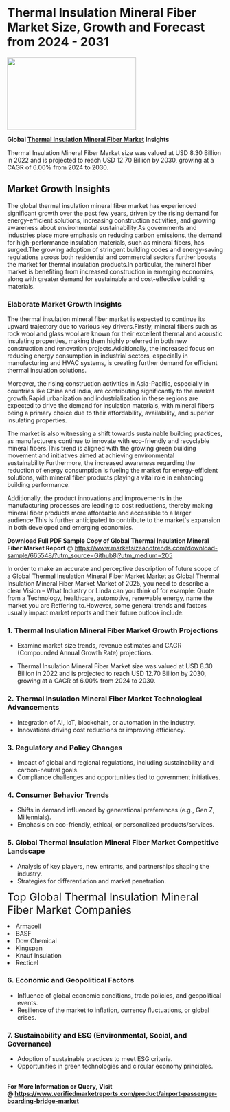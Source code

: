 <H1>Thermal Insulation Mineral Fiber Market Size, Growth and Forecast from 2024 - 2031</H1><img class="aligncenter size-medium wp-image-584254" src="https://thirdeyenews.in/wp-content/uploads/2024/09/Global-Market-Research-300x168.jpeg" alt="" width="300" height="168" /><p><strong>Global&nbsp;<a href="https://www.marketsizeandtrends.com/download-sample/665548/?utm_source=Github8j?utm_medium=205">Thermal Insulation Mineral Fiber Market</a> Insights</strong></p><p>Thermal Insulation Mineral Fiber Market size was valued at USD 8.30 Billion in 2022 and is projected to reach USD 12.70 Billion by 2030, growing at a CAGR of 6.00% from 2024 to 2030.</p><p><h2>Market Growth Insights</h2> <p>The global thermal insulation mineral fiber market has experienced significant growth over the past few years, driven by the rising demand for energy-efficient solutions, increasing construction activities, and growing awareness about environmental sustainability.As governments and industries place more emphasis on reducing carbon emissions, the demand for high-performance insulation materials, such as mineral fibers, has surged.The growing adoption of stringent building codes and energy-saving regulations across both residential and commercial sectors further boosts the market for thermal insulation products.In particular, the mineral fiber market is benefiting from increased construction in emerging economies, along with greater demand for sustainable and cost-effective building materials.</p> <h3>Elaborate Market Growth Insights</h3> <p>The thermal insulation mineral fiber market is expected to continue its upward trajectory due to various key drivers.Firstly, mineral fibers such as rock wool and glass wool are known for their excellent thermal and acoustic insulating properties, making them highly preferred in both new construction and renovation projects.Additionally, the increased focus on reducing energy consumption in industrial sectors, especially in manufacturing and HVAC systems, is creating further demand for efficient thermal insulation solutions.</p> <p>Moreover, the rising construction activities in Asia-Pacific, especially in countries like China and India, are contributing significantly to the market growth.Rapid urbanization and industrialization in these regions are expected to drive the demand for insulation materials, with mineral fibers being a primary choice due to their affordability, availability, and superior insulating properties.</p> <p>The market is also witnessing a shift towards sustainable building practices, as manufacturers continue to innovate with eco-friendly and recyclable mineral fibers.This trend is aligned with the growing green building movement and initiatives aimed at achieving environmental sustainability.Furthermore, the increased awareness regarding the reduction of energy consumption is fueling the market for energy-efficient solutions, with mineral fiber products playing a vital role in enhancing building performance.</p> <p>Additionally, the product innovations and improvements in the manufacturing processes are leading to cost reductions, thereby making mineral fiber products more affordable and accessible to a larger audience.This is further anticipated to contribute to the market's expansion in both developed and emerging economies.</p> <p><span class=""><strong>Download Full PDF Sample Copy of Global Thermal Insulation Mineral Fiber Market Report</strong> @ <a href="https://www.marketsizeandtrends.com/download-sample/665548/?utm_source=Github8j?utm_medium=205" target="_blank">https://www.marketsizeandtrends.com/download-sample/665548/?utm_source=Github8j?utm_medium=205</a></span></p><p>In order to make an accurate and perceptive description of future scope of a Global&nbsp;Thermal Insulation Mineral Fiber Market Market as Global&nbsp;Thermal Insulation Mineral Fiber Market Market of 2025, you need to describe a clear Vision &ndash; What Industry or Linda can you think of for example: Quote from a Technology, healthcare, automotive, renewable energy, name the market you are Reffering to.However, some general trends and factors usually impact market reports and their future outlook include:</p><h3>1.&nbsp;<strong>Thermal Insulation Mineral Fiber Market Growth Projections</strong></h3><ul><li>Examine market size trends, revenue estimates and CAGR (Compounded Annual Growth Rate) projections.</li><li><p>Thermal Insulation Mineral Fiber Market size was valued at USD 8.30 Billion in 2022 and is projected to reach USD 12.70 Billion by 2030, growing at a CAGR of 6.00% from 2024 to 2030.</p></li></ul><h3>2.&nbsp;<strong>Thermal Insulation Mineral Fiber Market Technological Advancements</strong></h3><ul><li>Integration of AI, IoT, blockchain, or automation in the industry.</li><li>Innovations driving cost reductions or improving efficiency.</li></ul><h3>3.&nbsp;<strong>Regulatory and Policy Changes</strong></h3><ul><li>Impact of global and regional regulations, including sustainability and carbon-neutral goals.</li><li>Compliance challenges and opportunities tied to government initiatives.</li></ul><h3>4.&nbsp;<strong>Consumer Behavior Trends</strong></h3><ul><li>Shifts in demand influenced by generational preferences (e.g., Gen Z, Millennials).</li><li>Emphasis on eco-friendly, ethical, or personalized products/services.</li></ul><h3>5.&nbsp;<strong>Global Thermal Insulation Mineral Fiber Market Competitive Landscape</strong></h3><ul><li>Analysis of key players, new entrants, and partnerships shaping the industry.</li><li>Strategies for differentiation and market penetration.</li></ul><p data-pm-slice="1 1 []"><span style="color: inherit; font-family: inherit; font-size: 25px;">Top Global Thermal Insulation Mineral Fiber Market Companies</span></p><div class="" data-test-id=""><p><li>Armacell</li><li> BASF</li><li> Dow Chemical</li><li> Kingspan</li><li> Knauf Insulation</li><li> Recticel</li></p></div><h3>6.&nbsp;<strong>Economic and Geopolitical Factors</strong></h3><ul><li>Influence of global economic conditions, trade policies, and geopolitical events.</li><li>Resilience of the market to inflation, currency fluctuations, or global crises.</li></ul><h3>7.&nbsp;<strong>Sustainability and ESG (Environmental, Social, and Governance)</strong></h3><ul><li>Adoption of sustainable practices to meet ESG criteria.</li><li>Opportunities in green technologies and circular economy principles.</li></ul><h2><strong style="font-size: 14px;">For More Information or Query, Visit @&nbsp;</strong><a style="background-color: #ffffff; font-size: 14px;" href="https://www.marketsizeandtrends.com/report/thermal-insulation-mineral-fiber-market/" target="_blank">https://www.verifiedmarketreports.com/product/airport-passenger-boarding-bridge-market</a></h2>